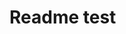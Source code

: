 <!DOCTYPE html>
<html lang="en">
<head>
    <meta charset="UTF-8">
    <meta name="viewport" content="width=device-width, initial-scale=1.0">
    <link rel="stylesheet" href="style.css">
    <title>Readme</title>
</head>
<body>
    <h1>Readme test</h1>
    
</body>
</html>
